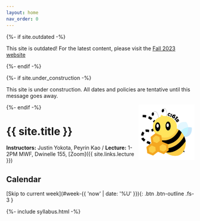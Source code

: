 ```yaml
---
layout: home
nav_order: 0
---
```


{%- if site.outdated -%}

<p class="warning">
This site is outdated! For the latest content, please visit the <a href="https://fa23.datastructur.es/">Fall 2023 website</a>
</p>
{%- endif -%}

{%- if site.under_construction -%}

<p class="warning">
This site is under construction. All dates and policies are tentative until this message goes away.
</p>
{%- endif -%}

<img align="right" alt="CS61Bee" width="150px" src="assets/images/bee.png">

# {{ site.title }}

<!-- ## Announcements

{{ site.announcements.last }} -->

<!-- [Past announcements](announcements.md){: .btn .btn-outline .fs-3 } -->

**Instructors:** Justin Yokota, Peyrin Kao / **Lecture:** 1-2PM MWF, Dwinelle 155, [Zoom]({{ site.links.lecture }})

## Calendar

[Skip to current week](#week-{{ 'now' | date: '%U' }}){: .btn .btn-outline .fs-3 }

<div>
{%- include syllabus.html -%}
</div>
